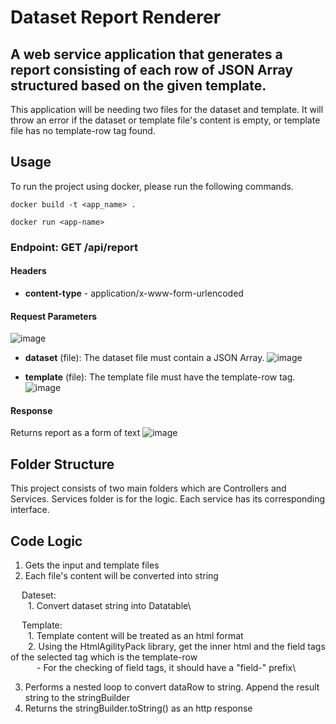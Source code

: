# Dataset Report Renderer
## A web service application that generates a report consisting of each row of JSON Array structured based on the given template.
This application will be needing two files for the dataset and template. It will throw an error if the dataset or template file's content is empty, or template file has no template-row tag found.


## Usage
To run the project using docker, please run the following commands. 
```
docker build -t <app_name> .
```
```
docker run <app-name>
```

### Endpoint: GET /api/report
#### Headers
- **content-type** - application/x-www-form-urlencoded
#### Request Parameters
  ![image](https://github.com/ellahmarie/JARDIN_20240103/assets/75961480/d27f32d1-82a1-4bd6-9d4b-3b3deb1337f8)
  - **dataset** (file): The dataset file must contain a JSON Array.
  ![image](https://github.com/ellahmarie/JARDIN_20240103/assets/75961480/6d4d1593-9396-4f76-918d-2f776b47e3fa)

  - **template** (file): The template file must have the template-row tag.
  ![image](https://github.com/ellahmarie/JARDIN_20240103/assets/75961480/d579a82f-47d4-4433-ab7f-f61061504ed3)


#### Response
  Returns report as a form of text
  ![image](https://github.com/ellahmarie/JARDIN_20240103/assets/75961480/4e53d994-2b7e-423e-9c70-0a56a20ba0d5)

## Folder Structure
This project consists of two main folders which are Controllers and Services. Services folder is for the logic. Each service has its corresponding interface. 

## Code Logic
1. Gets the input and template files
2. Each file's content will be converted into string
  
&emsp;&nbsp;Dateset:\
&emsp;&emsp;1. Convert dataset string into Datatable\

&emsp;&nbsp;Template:\
&emsp;&emsp;1. Template content will be treated as an html format\
&emsp;&emsp;2. Using the HtmlAgilityPack library, get the inner html and the field tags of the selected tag which is the template-row\
&emsp;&emsp;&emsp;- For the checking of field tags, it should have a "field-" prefix\

3. Performs a nested loop to convert dataRow to string. Append the result string to the stringBuilder
4. Returns the stringBuilder.toString() as an http response
